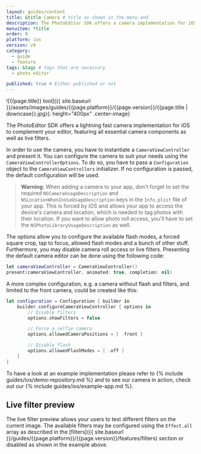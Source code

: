 ```yaml
---
layout: guides/content
title: &title Camera # title as shown in the menu and
description: The PhotoEditor SDK offers a camera implementation for iOS to complement your editor, featuring essential camera components as well as live filters.
menuitem: *title
order: 0
platform: ios
version: v9
category:
  - guide
  - feature
tags: &tags # tags that are necessary
  - photo editor

published: true # Either published or not
---
```


![{{page.title}} tool]({{ site.baseurl }}/assets/images/guides/{{page.platform}}/{{page.version}}/{{page.title | downcase}}.jpg){: height="400px" .center-image}


The PhotoEditor SDK offers a lightning fast camera implementation for iOS to complement your editor, featuring all essential camera components as well as live filters.

In order to use the camera, you have to instantiate a `CameraViewController` and present it. You can configure the camera to suit your needs using the `CameraViewControllerOptions`. To do so, you have to pass a `Configuration` object to the `CameraViewControllers` initializer. If no configuration is passed, the default configuration will be used.

> __Warning__: When adding a camera to your app, don't forget to set the required `NSCameraUsageDescription` and `NSLocationWhenInUseUsageDescription` keys in the `Info.plist` file of your app. This is forced by iOS and allows your app to access the device's camera and location, which is needed to tag photos with their location. If you want to allow photo roll access, you'll have to set the `NSPhotoLibraryUsageDescription` as well.

The options allow you to configure the available flash modes, a forced square crop, tap to focus, allowed flash modes and a bunch of other stuff. Furthermore, you may disable camera roll access or live filters. Presenting the default camera editor can be done using the following code:

```swift
let cameraViewController = CameraViewController()
present(cameraViewController, animated: true, completion: nil)
```

A more complex configuration, e.g. a camera without flash and filters, and limited to the front camera, could be created like this:

```swift
let configuration = Configuration { builder in
    builder.configureCameraViewController { options in
        // Disable filters
        options.showFilters = false

        // Force a selfie camera
        options.allowedCameraPositions = [ .front ]

        // Disable flash
        options.allowedFlashModes = [ .off ]
    }
}
```

To have a look at an example implementation please refer to {% include guides/ios/demo-repository.md %} and to see our camera in action, check out our {% include guides/ios/example-app.md %}.

## Live filter preview

The live filter preview allows your users to test different filters on the current image. The available filters may be configured using the `Effect.all` array as described in the [filters]({{ site.baseurl }}/guides/{{page.platform}}/{{page.version}}/features/filters) section or disabled as shown in the example above.
